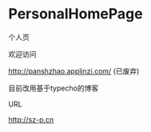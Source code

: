 # PersonalHomePage
个人页

欢迎访问 

http://panshzhao.applinzi.com/ (已废弃)

目前改用基于typecho的博客

URL

http://sz-p.cn
